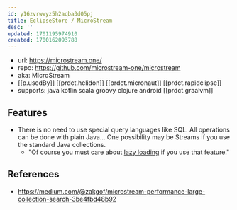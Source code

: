 ```yaml
---
id: y16zvrwwyz5h2aqba3d05pj
title: EclipseStore / MicroStream
desc: ''
updated: 1701195974910
created: 1700162093788
---
```

 
- url: https://microstream.one/
- repo: https://github.com/microstream-one/microstream
- aka: MicroStream
- [[p.usedBy]] [[prdct.helidon]] [[prdct.micronaut]] [[prdct.rapidclipse]]
- supports: java kotlin scala groovy clojure android [[prdct.graalvm]]

## Features

- There is no need to use special query languages like SQL. All operations can be done with plain Java... One possibility may be Streams if you use the standard Java collections.
  - "Of course you must care about [lazy loading](https://docs.microstream.one/manual/storage/queries.htmlloading-data/lazy-loading/index.html) if you use that feature."


## References

- https://medium.com/@zakgof/microstream-performance-large-collection-search-3be4fbd48b92